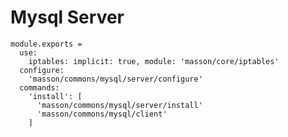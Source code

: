 
# Mysql Server
    
    module.exports =
      use:
        iptables: implicit: true, module: 'masson/core/iptables'
      configure:
        'masson/commons/mysql/server/configure'
      commands:
        'install': [
          'masson/commons/mysql/server/install'
          'masson/commons/mysql/client'
        ]

